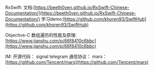 RxSwift:
文档:[https://beeth0ven.github.io/RxSwift-Chinese-Documentation/](https://beeth0ven.github.io/RxSwift-Chinese-Documentation/)
学习demo:[https://github.com/khoren93/SwiftHub](https://github.com/khoren93/SwiftHub)

Objective-C 数组遍历的性能及原理:[https://www.jianshu.com/p/66f8410c6bbc](https://www.jianshu.com/p/66f8410c6bbc)

IM:
开源代码：
signal telegram
通信协议：
mars：[https://github.com/Tencent/mars](https://github.com/Tencent/mars)